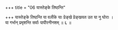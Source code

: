 +++
title = "06 यास्तेङ्के तिष्ठन्ति"

+++
यास्तेङ्के तिष्ठन्ति या वलीके याः प्रेङ्खे प्रेङ्खयत उत या नु घोराः ।  
या गर्भान् प्रमृशन्ति सर्वाः पापीरनीनशम् ॥ ६ ॥